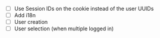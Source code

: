 - [ ] Use Session IDs on the cookie instead of the user UUIDs
- [ ] Add i18n
- [ ] User creation
- [ ] User selection (when multiple logged in)